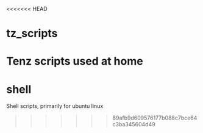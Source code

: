 <<<<<<< HEAD
# tz_scripts
Tenz scripts used at home
=======
# shell
Shell scripts, primarily for ubuntu linux
>>>>>>> 89afb9d609576177b088c7bce64c3ba345604d49
